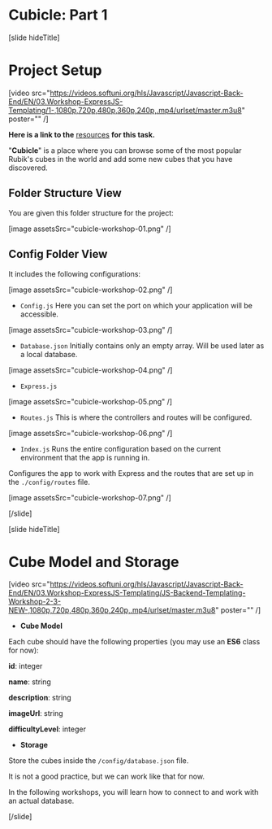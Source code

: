 # Cubicle: Part 1

[slide hideTitle]
# Project Setup

[video src="https://videos.softuni.org/hls/Javascript/Javascript-Back-End/EN/03.Workshop-ExpressJS-Templating/1-,1080p,720p,480p,360p,240p,.mp4/urlset/master.m3u8" poster="" /]

**Here is a link to the** [resources](https://videos.softuni.org/resources/javascript/javascript-backend/03-Cubicle-Workshop-Part-1-Resources.zip) **for this task.**

"**Cubicle**" is a place where you can browse some of the most popular Rubik's cubes in the world and add some new cubes that you have discovered. 

## Folder Structure View

You are given this folder structure for the project:

[image assetsSrc="cubicle-workshop-01.png" /]

## Config Folder View

It includes the following configurations:

[image assetsSrc="cubicle-workshop-02.png" /]

- `Config.js`
Here you can set the port on which your application will be accessible.
 
[image assetsSrc="cubicle-workshop-03.png" /]

- `Database.json`
Initially contains only an empty array. Will be used later as a local database.

[image assetsSrc="cubicle-workshop-04.png" /]

- `Express.js`

[image assetsSrc="cubicle-workshop-05.png" /]

- `Routes.js`
This is where the controllers and routes will be configured.

[image assetsSrc="cubicle-workshop-06.png" /]

- `Index.js`
Runs the entire configuration based on the current environment that the app is running in. 

Configures the app to work with Express and the routes that are set up in the `./config/routes` file.

[image assetsSrc="cubicle-workshop-07.png" /]

[/slide]

[slide hideTitle]
# Cube Model and Storage

[video src="https://videos.softuni.org/hls/Javascript/Javascript-Back-End/EN/03.Workshop-ExpressJS-Templating/JS-Backend-Templating-Workshop-2-3-NEW-,1080p,720p,480p,360p,240p,.mp4/urlset/master.m3u8" poster="" /]


- **Cube Model**

Each cube should have the following properties (you may use an **ES6** class for now):

**id**: integer

**name**: string

**description**: string

**imageUrl**: string

**difficultyLevel**: integer

- **Storage** 

Store the cubes inside the `/config/database.json` file.

It is not a good practice, but we can work like that for now.

In the following workshops, you will learn how to connect to and work with an actual database.

[/slide]
